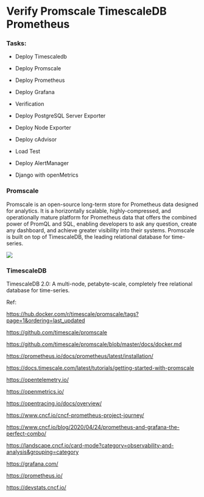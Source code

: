 # Verify Promscale TimescaleDB Prometheus


### Tasks:

- Deploy Timescaledb

- Deploy Promscale

- Deploy Prometheus

- Deploy Grafana

- Verification

- Deploy PostgreSQL Server Exporter

- Deploy Node Exporter

- Deploy cAdvisor

- Load Test

- Deploy AlertManager

- Django with openMetrics


### Promscale

Promscale is an open-source long-term store for Prometheus data designed for analytics. It is a horizontally scalable, highly-compressed, and operationally mature platform for Prometheus data that offers the combined power of PromQL and SQL, enabling developers to ask any question, create any dashboard, and achieve greater visibility into their systems. Promscale is built on top of TimescaleDB, the leading relational database for time-series.



![](promscale-arch.png)



### TimescaleDB

TimescaleDB 2.0: A multi-node, petabyte-scale, completely free relational database for time-series.



Ref:


https://hub.docker.com/r/timescale/promscale/tags?page=1&ordering=last_updated

https://github.com/timescale/promscale

https://github.com/timescale/promscale/blob/master/docs/docker.md


https://prometheus.io/docs/prometheus/latest/installation/

https://docs.timescale.com/latest/tutorials/getting-started-with-promscale

https://opentelemetry.io/

https://openmetrics.io/

https://opentracing.io/docs/overview/

https://www.cncf.io/cncf-prometheus-project-journey/

https://www.cncf.io/blog/2020/04/24/prometheus-and-grafana-the-perfect-combo/

https://landscape.cncf.io/card-mode?category=observability-and-analysis&grouping=category

https://grafana.com/

https://prometheus.io/

https://devstats.cncf.io/
